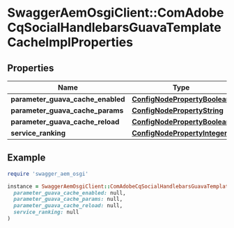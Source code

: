 # SwaggerAemOsgiClient::ComAdobeCqSocialHandlebarsGuavaTemplateCacheImplProperties

## Properties

| Name | Type | Description | Notes |
| ---- | ---- | ----------- | ----- |
| **parameter_guava_cache_enabled** | [**ConfigNodePropertyBoolean**](ConfigNodePropertyBoolean.md) |  | [optional] |
| **parameter_guava_cache_params** | [**ConfigNodePropertyString**](ConfigNodePropertyString.md) |  | [optional] |
| **parameter_guava_cache_reload** | [**ConfigNodePropertyBoolean**](ConfigNodePropertyBoolean.md) |  | [optional] |
| **service_ranking** | [**ConfigNodePropertyInteger**](ConfigNodePropertyInteger.md) |  | [optional] |

## Example

```ruby
require 'swagger_aem_osgi'

instance = SwaggerAemOsgiClient::ComAdobeCqSocialHandlebarsGuavaTemplateCacheImplProperties.new(
  parameter_guava_cache_enabled: null,
  parameter_guava_cache_params: null,
  parameter_guava_cache_reload: null,
  service_ranking: null
)
```

